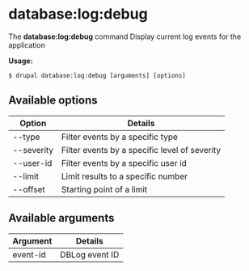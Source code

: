 # database:log:debug
The **database:log:debug** command Display current log events for the application

**Usage:**
```
$ drupal database:log:debug [arguments] [options] 
```

## Available options
Option | Details
-------|-------------
--type | Filter events by a specific type
--severity | Filter events by a specific level of severity
--user-id | Filter events by a specific user id
--limit | Limit results to a specific number
--offset | Starting point of a limit

## Available arguments
Argument | Details
---------|-------------
event-id | DBLog event ID
